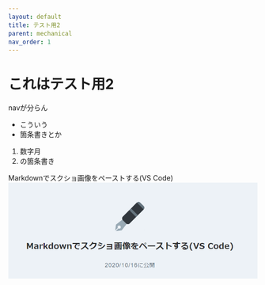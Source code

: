 ```yaml
---
layout: default
title: テスト用2
parent: mechanical
nav_order: 1
---
```

# これはテスト用2
navが分らん

- こういう
- 箇条書きとか  

1. 数字月
2. の箇条書き

Markdownでスクショ画像をペーストする(VS Code)  
![](./img/テスト2_2023-09-19-12-10-17.png)  